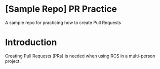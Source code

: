 # [Sample Repo] PR Practice
A sample repo for practicing how to create Pull Requests

# Introduction
Creating Pull Requests (PRs) is needed when using RCS in a multi-person project.
